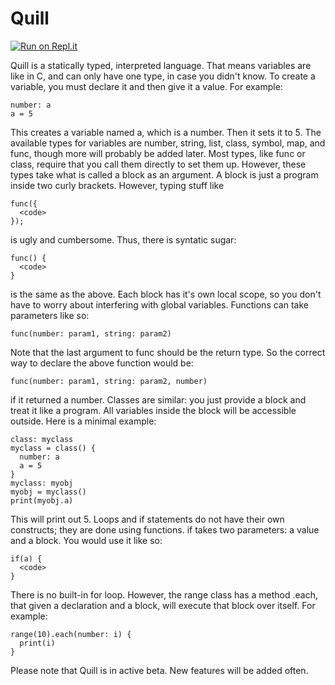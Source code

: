# Quill
[![Run on Repl.it](https://repl.it/badge/github/Lang-Language/Lang)](https://repl.it/github/Lang-Language/Lang)


Quill is a statically typed, interpreted language.
That means variables are like in C, and can only have one type, in case you didn't know.
To create a variable, you must declare it and then give it a value.
For example:
```
number: a
a = 5
```
This creates a variable named a, which is a number.
Then it sets it to 5.
The available types for variables are number, string, list, class, symbol, map, and func, though more will probably be added later.
Most types, like func or class, require that you call them directly to set them up.
However, these types take what is called a block as an argument.
A block is just a program inside two curly brackets.
However, typing stuff like 
```
func({
  <code>
});
```
is ugly and cumbersome.
Thus, there is syntatic sugar:
```
func() {
  <code>
}
```
is the same as the above.
Each block has it's own local scope, so you don't have to worry about interfering with global variables.
Functions can take parameters like so:
```
func(number: param1, string: param2)
```
Note that the last argument to func should be the return type.
So the correct way to declare the above function would be:
```
func(number: param1, string: param2, number)
```
if it returned a number.
Classes are similar: you just provide a block and treat it like a program.
All variables inside the block will be accessible outside.
Here is a minimal example:
```
class: myclass
myclass = class() {
  number: a
  a = 5
}
myclass: myobj
myobj = myclass()
print(myobj.a)
```
This will print out 5.
Loops and if statements do not have their own constructs; they are done using functions.
if takes two parameters: a value and a block.
You would use it like so:
```
if(a) {
  <code>
}
```
There is no built-in for loop. However, the range class has a method .each, that given a declaration and a block, will execute that block over itself.
For example:
```
range(10).each(number: i) {
  print(i)
}
```
Please note that Quill is in active beta. New features will be added often.

